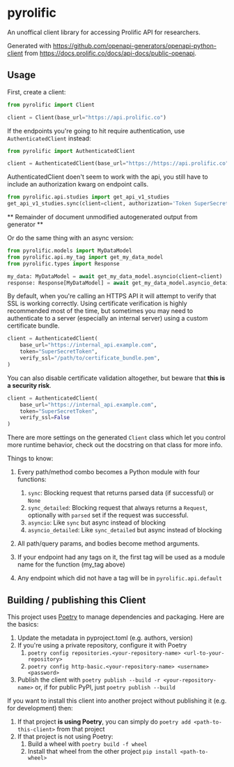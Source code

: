 # pyrolific
An unoffical client library for accessing Prolific API for researchers.

Generated with https://github.com/openapi-generators/openapi-python-client from https://docs.prolific.co/docs/api-docs/public-openapi.

## Usage
First, create a client:

```python
from pyrolific import Client

client = Client(base_url="https://api.prolific.co")
```

If the endpoints you're going to hit require authentication, use `AuthenticatedClient` instead:

```python
from pyrolific import AuthenticatedClient

client = AuthenticatedClient(base_url="https://https://api.prolific.co", token="SuperSecretToken")
```

AuthenticatedClient doen't seem to work with the api, you still have to include an authorization kwarg on endpoint calls.

```python
from pyrolific.api.studies import get_api_v1_studies
get_api_v1_studies.sync(client=client, authorization='Token SuperSecretToken')
```
** Remainder of document unmodified autogenerated output from generator **

Or do the same thing with an async version:

```python
from pyrolific.models import MyDataModel
from pyrolific.api.my_tag import get_my_data_model
from pyrolific.types import Response

my_data: MyDataModel = await get_my_data_model.asyncio(client=client)
response: Response[MyDataModel] = await get_my_data_model.asyncio_detailed(client=client)
```

By default, when you're calling an HTTPS API it will attempt to verify that SSL is working correctly. Using certificate verification is highly recommended most of the time, but sometimes you may need to authenticate to a server (especially an internal server) using a custom certificate bundle.

```python
client = AuthenticatedClient(
    base_url="https://internal_api.example.com", 
    token="SuperSecretToken",
    verify_ssl="/path/to/certificate_bundle.pem",
)
```

You can also disable certificate validation altogether, but beware that **this is a security risk**.

```python
client = AuthenticatedClient(
    base_url="https://internal_api.example.com", 
    token="SuperSecretToken", 
    verify_ssl=False
)
```

There are more settings on the generated `Client` class which let you control more runtime behavior, check out the docstring on that class for more info.

Things to know:
1. Every path/method combo becomes a Python module with four functions:
    1. `sync`: Blocking request that returns parsed data (if successful) or `None`
    1. `sync_detailed`: Blocking request that always returns a `Request`, optionally with `parsed` set if the request was successful.
    1. `asyncio`: Like `sync` but async instead of blocking
    1. `asyncio_detailed`: Like `sync_detailed` but async instead of blocking

1. All path/query params, and bodies become method arguments.
1. If your endpoint had any tags on it, the first tag will be used as a module name for the function (my_tag above)
1. Any endpoint which did not have a tag will be in `pyrolific.api.default`

## Building / publishing this Client
This project uses [Poetry](https://python-poetry.org/) to manage dependencies  and packaging.  Here are the basics:
1. Update the metadata in pyproject.toml (e.g. authors, version)
1. If you're using a private repository, configure it with Poetry
    1. `poetry config repositories.<your-repository-name> <url-to-your-repository>`
    1. `poetry config http-basic.<your-repository-name> <username> <password>`
1. Publish the client with `poetry publish --build -r <your-repository-name>` or, if for public PyPI, just `poetry publish --build`

If you want to install this client into another project without publishing it (e.g. for development) then:
1. If that project **is using Poetry**, you can simply do `poetry add <path-to-this-client>` from that project
1. If that project is not using Poetry:
    1. Build a wheel with `poetry build -f wheel`
    1. Install that wheel from the other project `pip install <path-to-wheel>`
